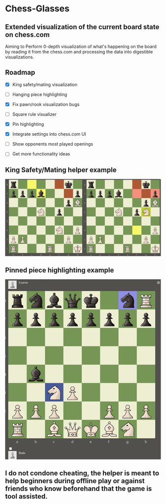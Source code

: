 # Chess-Glasses
## Extended visualization of the current board state on chess.com 
Aiming to Perform 0-depth visualization of what's happening on the board by reading it from the chess.com and processing the data into digestible visualizations.

## Roadmap
 * [x] King safety/mating visualization
 * [ ] Hanging piece highlighting
 * [x] Fix pawn/rook visualization bugs
 * [ ] Square rule visualizer
 * [x] Pin highlighting
 * [x] Integrate settings into chess.com UI
 * [ ] Show opponents most played openings
 * [ ] Get more functionality ideas


## King Safety/Mating helper example
![helper example 1](https://github.com/mikolajwirkijowski97/chess-glasses/blob/master/icons/BoardSave2.png)

## Pinned piece highlighting example
![pin example 1](https://github.com/mikolajwirkijowski97/chess-glasses/blob/master/icons/BoardSave3.png)

## I do not condone cheating, the helper is meant to help beginners during offline play or against friends who know beforehand that the game is tool assisted.
